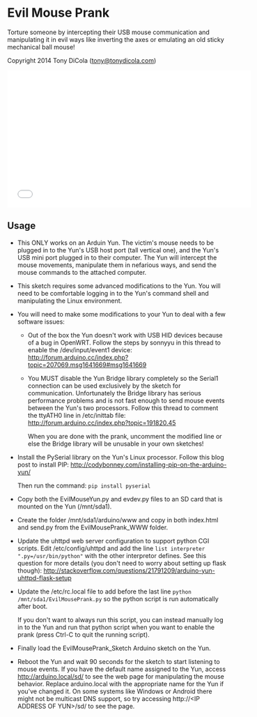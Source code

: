 # Evil Mouse Prank

Torture someone by intercepting their USB mouse communication and manipulating
it in evil ways like inverting the axes or emulating an old sticky mechanical
ball mouse!

Copyright 2014 Tony DiCola (tony@tonydicola.com)

<iframe width="560" height="315" src="//www.youtube.com/embed/XACMdu2bcdE" frameborder="0" allowfullscreen></iframe>

## Usage

-   This ONLY works on an Arduin Yun.  The victim's mouse needs to be plugged
    in to the Yun's USB host port (tall vertical one), and the Yun's USB mini
    port plugged in to their computer.  The Yun will intercept the mouse
    movements, manipulate them in nefarious ways, and send the mouse commands
    to the attached computer.

-   This sketch requires some advanced modifications to the Yun.  You will need
    to be comfortable logging in to the Yun's command shell and manipulating the
    Linux environment.

-   You will need to make some modifications to your Yun to deal with a few 
    software issues:

    -   Out of the box the Yun doesn't work with USB HID devices because of a bug
        in OpenWRT.  Follow the steps by sonnyyu in this thread to enable the 
        /dev/input/event1 device: http://forum.arduino.cc/index.php?topic=207069.msg1641669#msg1641669

    -   You MUST disable the Yun Bridge library completely so the Serial1 connection
        can be used exclusively by the sketch for communication.  Unfortunately the
        Bridge library has serious performance problems and is not fast enough to
        send mouse events between the Yun's two processors.  Follow this thread to
        comment the ttyATH0 line in /etc/inittab file: http://forum.arduino.cc/index.php?topic=191820.45

        When you are done with the prank, uncomment the modified line or else the Bridge
        library will be unusable in your own sketches!

-   Install the PySerial library on the Yun's Linux processor.  Follow this blog
    post to install PIP: http://codybonney.com/installing-pip-on-the-arduino-yun/

    Then run the command: ````pip install pyserial````

-   Copy both the EvilMouseYun.py and evdev.py files to an SD card that is
    mounted on the Yun (/mnt/sda1).
      
-   Create the folder /mnt/sda1/arduino/www and copy in both index.html and send.py from the
    EvilMousePrank_WWW folder.
        
-   Update the uhttpd web server configuration to support python CGI scripts.  Edit /etc/config/uhttpd and
    add the line ````list interpreter    ".py=/usr/bin/python"```` with the other interpretor defines.  See
    this question for more details (you don't need to worry about setting up flask though): http://stackoverflow.com/questions/21791209/arduino-yun-uhttpd-flask-setup

-   Update the /etc/rc.local file to add before the last line ````python /mnt/sda1/EvilMousePrank.py```` so the
    python script is run automatically after boot.

    If you don't want to always run this script, you can instead manually log in to the Yun and run that python
    script when you want to enable the prank (press Ctrl-C to quit the running script).

-   Finally load the EvilMousePrank_Sketch Arduino sketch on the Yun.

-   Reboot the Yun and wait 90 seconds for the sketch to start listening to mouse events.  If you have the default name assigned to the Yun, access http://arduino.local/sd/ to see the web page for manipulating the mouse behavior.  Replace arduino.local with the appropriate name for the Yun if you've changed it.  On some systems like Windows or Android there might not be multicast DNS support, so try accessing http://\<IP ADDRESS OF YUN\>/sd/ to see the page.
